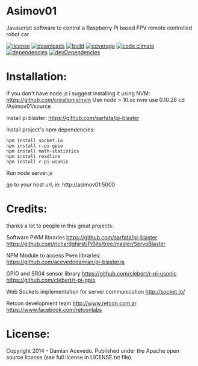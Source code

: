 Asimov01
========

Javascript software to control a Raspberry Pi based FPV remote controlled robot car

[![license](http://img.shields.io/badge/license-Apache-blue.svg?style=flat)](https://raw.githubusercontent.com/acevedodamian/Asimov01/master/LICENSE)
[![downloads](http://img.shields.io/npm/dm/Asimov01.svg?style=flat)](https://www.npmjs.org/package/Asimov01)
[![build](http://img.shields.io/travis/acevedodamian/Asimov01/master.svg?style=flat)](https://travis-ci.org/acevedodamian/Asimov01)
[![coverage](http://img.shields.io/coveralls/acevedodamian/Asimov01/master.svg?style=flat)](https://coveralls.io/r/acevedodamian/Asimov01)
[![code climate](http://img.shields.io/codeclimate/github/acevedodamian/Asimov01.svg?style=flat)](https://codeclimate.com/github/acevedodamian/Asimov01)
[![dependencies](http://img.shields.io/david/acevedodamian/Asimov01.svg?style=flat)](https://david-dm.org/acevedodamian/Asimov01#info=dependencies&view=table)
[![devDependencies](http://img.shields.io/david/dev/acevedodamian/Asimov01.svg?style=flat)](https://david-dm.org/acevedodamian/Asimov01#info=devDependencies&view=table)


Installation:
=============

If you don't have node.js i suggest installing it using NVM: https://github.com/creationix/nvm
Use node > 10.xx
    nvm use 0.10.28
    cd /Asimov01/source

Install pi blaster:
    https://github.com/sarfata/pi-blaster

Install project's npm dependencies:

    npm install socket.io
    npm install r-pi-gpio
    npm install math-statistics
    npm install readline
    npm install r-pi-usonic

Run 
    node server.js

go to your host url, ie:  http://asimov01:5000


Credits:
========
thanks a lot to people in this great projects:

Software PWM libraries 
    https://github.com/sarfata/pi-blaster
    https://github.com/richardghirst/PiBits/tree/master/ServoBlaster
    
NPM Module to access Pwm libraries: 
    https://github.com/acevedodamian/pi-blaster.js
    
GPIO and SR04 sensor library 
    https://github.com/clebert/r-pi-usonic
    https://github.com/clebert/r-pi-gpio
    
Web Sockets implementation for server communication 
    http://socket.io/
    
Retcon development team 
    http://www.retcon.com.ar 
    https://www.facebook.com/retconlabs
    
License:
========
Copyright 2014 - Damian Acevedo. Published under the Apache open source license (see full license in LICENSE.txt file).
